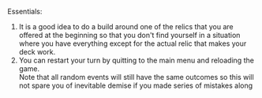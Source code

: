 Essentials:
1.	It is a good idea to do a build around one of the relics that you are offered at the beginning
	so that you don't find yourself in a situation
	where you have everything except for the actual relic that makes your deck work.
2.	You can restart your turn by quitting to the main menu and reloading the game.  
	Note that all random events will still have the same outcomes so this will not spare you of inevitable demise if you made series of mistakes along 

